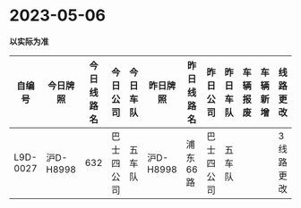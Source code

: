 # 2023-05-06

**以实际为准**

| 自编号      | 今日牌照     | 今日线路名 | 今日公司  | 今日车队 | 昨日牌照     | 昨日线路名 | 昨日公司  | 昨日车队 | 车辆报废 | 车辆新增 | 线路更改  | 车队更改 | 公司更改 | 牌照更改 |
|----------|----------|-------|-------|------|----------|-------|-------|------|------|------|-------|------|------|------|
| L9D-0027 | 沪D-H8998 | 632   | 巴士四公司 | 五车队  | 沪D-H8998 | 浦东66路 | 巴士四公司 | 五车队  |      |      | 3线路更改 |
